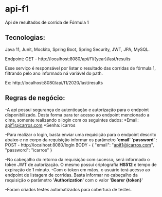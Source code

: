 # api-f1

Api de resultados de corrida de Fórmula 1

## Tecnologias:
Java 11, Junit, Mockito, Spring Boot, Spring Security, JWT, JPA, MySQL.

Endpoint:
GET - http://localhost:8080/api/f1/{year}/last/results

Esse serviço é responsável por listar o resultado das corridas de fórmula 1, filtrando pelo ano informado ná variável do path.

Ex: http://localhost:8080/api/f1/2020/last/results

## Regras de negócio:
-A api possui segurança de autenticação e autorização para o endpoint disponibilizado. Desta forma para ter acesso ao endpoint mencionado a cima, somente realizando o login com os seguintes dados:
  *Email: apif1@icarros.com
  *Senha: icarros
  
-Para realizar o login, basta enviar uma requisição para o endpoint descrito abaixo e no corpo da requisição informar os parâmetro '**email**' '**password**' :
POST - http://localhost:8080/login
BODY - {
    "email": "apif1@icarros.com",
    "password": "icarros"
}

-No cabeçalho do retorno da requisição com sucesso, será  informado o token JWT de autorização. O mesmo possui criptografia **HS512** e tempo de expiração de 1 minuto.
-Com o token em mãos, o usuário terá acesso ao endpoint de listagem de corridas. Basta informar no cabeçalho da requisição o parâmetro '**Authorization**' com o valor '**Bearer {token}**'

-Foram criados testes automatizados para cobertura de testes.
